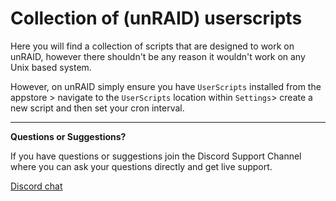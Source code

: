 # Collection of (unRAID) userscripts

Here you will find a collection of scripts that are designed to work on unRAID, however there shouldn't be any reason it wouldn't work on any Unix based system. <br>

However, on unRAID simply ensure you have `UserScripts` installed from the appstore > navigate to the `UserScripts` location within `Settings`> create a new script and then set your cron interval.

------

**Questions or Suggestions?**

If you have questions or suggestions join the Discord Support Channel where you can ask your questions directly and get live support.

[Discord chat](https://trash-guides.info/discord)

